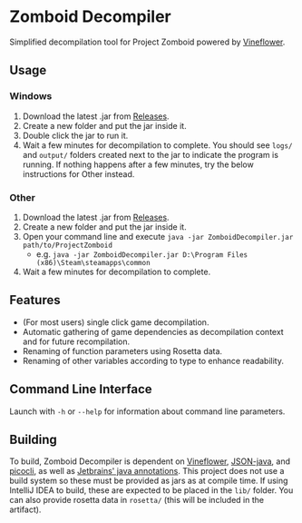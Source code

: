 # Zomboid Decompiler
Simplified decompilation tool for Project Zomboid powered by [Vineflower](https://github.com/Vineflower/vineflower).
## Usage
### Windows
1) Download the latest .jar from [Releases](https://github.com/demiurgeQuantified/ZomboidDecompiler/releases/latest).
2) Create a new folder and put the jar inside it.
3) Double click the jar to run it.
4) Wait a few minutes for decompilation to complete.
You should see `logs/` and `output/` folders created next to the jar to indicate the program is running.
If nothing happens after a few minutes, try the below instructions for Other instead.

### Other
1) Download the latest .jar from [Releases](https://github.com/demiurgeQuantified/ZomboidDecompiler/releases/latest).
2) Create a new folder and put the jar inside it.
3) Open your command line and execute ``java -jar ZomboidDecompiler.jar path/to/ProjectZomboid``
   - e.g. ``java -jar ZomboidDecompiler.jar D:\Program Files (x86)\Steam\steamapps\common``
4) Wait a few minutes for decompilation to complete.

## Features
- (For most users) single click game decompilation.
- Automatic gathering of game dependencies as decompilation context and for future recompilation.
- Renaming of function parameters using Rosetta data.
- Renaming of other variables according to type to enhance readability.

## Command Line Interface
Launch with ``-h`` or ``--help`` for information about command line parameters.

## Building
To build, Zomboid Decompiler is dependent on [Vineflower](https://github.com/Vineflower/vineflower), [JSON-java](https://github.com/stleary/JSON-java), and [picocli](https://github.com/remkop/picocli), as well as [Jetbrains' java annotations](https://github.com/JetBrains/java-annotations).
This project does not use a build system so these must be provided as jars as at compile time.
If using IntelliJ IDEA to build, these are expected to be placed in the `lib/` folder. You can also provide rosetta data in `rosetta/` (this will be included in the artifact).

